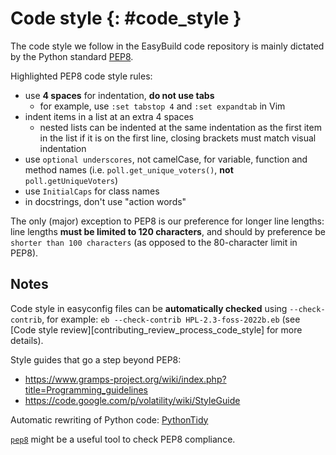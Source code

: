 # Code style {: #code_style }

The code style we follow in the EasyBuild code repository is mainly dictated by the Python standard
[PEP8](https://www.python.org/dev/peps/pep-0008).

Highlighted PEP8 code style rules:

* use **4 spaces** for indentation, **do not use tabs**
    * for example, use `:set tabstop 4` and `:set expandtab` in Vim
* indent items in a list at an extra 4 spaces
    * nested lists can be indented at the same indentation as the first item in the list if it is on the first line, closing brackets must match visual indentation
* use `optional underscores`, not camelCase, for variable, function and method names (i.e. `poll.get_unique_voters()`, **not** `poll.getUniqueVoters`)
* use `InitialCaps` for class names
* in docstrings, don't use "action words"

The only (major) exception to PEP8 is our preference for longer line lengths: line lengths **must be limited to 120 characters**, and should by preference be `shorter than 100 characters` (as opposed to the 80-character limit in PEP8).


## Notes

Code style in easyconfig files can be **automatically checked** using `--check-contrib`, 
for example: `eb --check-contrib HPL-2.3-foss-2022b.eb`
(see [Code style review][contributing_review_process_code_style] for more details).

Style guides that go a step beyond PEP8:

* <https://www.gramps-project.org/wiki/index.php?title=Programming_guidelines>
* <https://code.google.com/p/volatility/wiki/StyleGuide>

Automatic rewriting of Python code: [PythonTidy](http://pypi.python.org/pypi/PythonTidy/1.22)

[`pep8`](https://github.com/jcrocholl/pep8) might be a useful tool to check PEP8 compliance.

